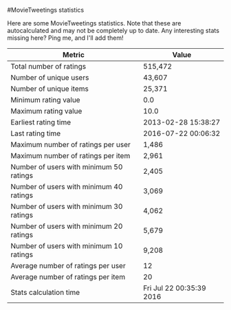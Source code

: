 #MovieTweetings statistics

Here are some MovieTweetings statistics. Note that these are autocalculated and may not be completely up to date. Any interesting stats missing here? Ping me, and I'll add them!

Metric | Value
--- | ---
Total number of ratings                 | 515,472
Number of unique users                  | 43,607
Number of unique items                  | 25,371
Minimum rating value                    | 0.0
Maximum rating value                    | 10.0
Earliest rating time                    | 2013-02-28 15:38:27
Last rating time                        | 2016-07-22 00:06:32
Maximum number of ratings per user      | 1,486
Maximum number of ratings per item      | 2,961
Number of users with minimum 50 ratings | 2,405
Number of users with minimum 40 ratings | 3,069
Number of users with minimum 30 ratings | 4,062
Number of users with minimum 20 ratings | 5,679
Number of users with minimum 10 ratings | 9,208
Average number of ratings per user      | 12
Average number of ratings per item      | 20
Stats calculation time                  | Fri Jul 22 00:35:39 2016

